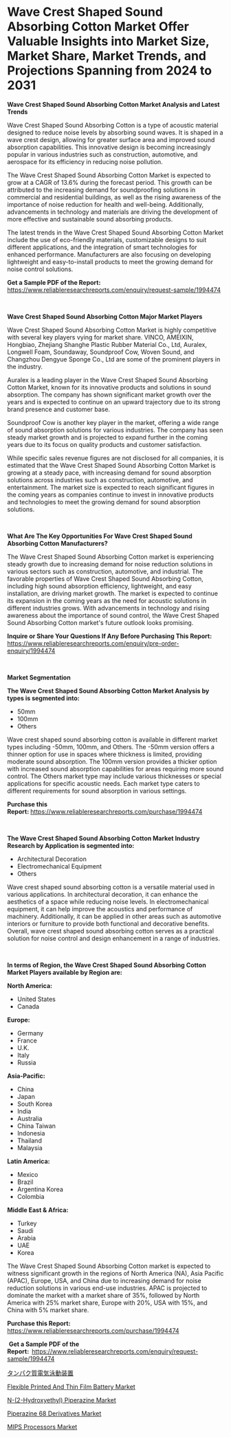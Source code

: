 <p><h1>Wave Crest Shaped Sound Absorbing Cotton Market Offer Valuable Insights into Market Size, Market Share, Market Trends, and Projections Spanning from 2024 to 2031</h1></p><p><strong>Wave Crest Shaped Sound Absorbing Cotton Market Analysis and Latest Trends</strong></p>
<p><p>Wave Crest Shaped Sound Absorbing Cotton is a type of acoustic material designed to reduce noise levels by absorbing sound waves. It is shaped in a wave crest design, allowing for greater surface area and improved sound absorption capabilities. This innovative design is becoming increasingly popular in various industries such as construction, automotive, and aerospace for its efficiency in reducing noise pollution.</p><p>The Wave Crest Shaped Sound Absorbing Cotton Market is expected to grow at a CAGR of 13.6% during the forecast period. This growth can be attributed to the increasing demand for soundproofing solutions in commercial and residential buildings, as well as the rising awareness of the importance of noise reduction for health and well-being. Additionally, advancements in technology and materials are driving the development of more effective and sustainable sound absorbing products.</p><p>The latest trends in the Wave Crest Shaped Sound Absorbing Cotton Market include the use of eco-friendly materials, customizable designs to suit different applications, and the integration of smart technologies for enhanced performance. Manufacturers are also focusing on developing lightweight and easy-to-install products to meet the growing demand for noise control solutions.</p></p>
<p><strong>Get a Sample PDF of the Report:&nbsp;</strong> <a href="https://www.reliableresearchreports.com/enquiry/request-sample/1994474">https://www.reliableresearchreports.com/enquiry/request-sample/1994474</a></p>
<p>&nbsp;</p>
<p><strong>Wave Crest Shaped Sound Absorbing Cotton Major Market Players</strong></p>
<p><p>Wave Crest Shaped Sound Absorbing Cotton Market is highly competitive with several key players vying for market share. VINCO, AMEIXIN, Hongbiao, Zhejiang Shanghe Plastic Rubber Material Co., Ltd, Auralex, Longwell Foam, Soundaway, Soundproof Cow, Woven Sound, and Changzhou Dengyue Sponge Co., Ltd are some of the prominent players in the industry.</p><p>Auralex is a leading player in the Wave Crest Shaped Sound Absorbing Cotton Market, known for its innovative products and solutions in sound absorption. The company has shown significant market growth over the years and is expected to continue on an upward trajectory due to its strong brand presence and customer base.</p><p>Soundproof Cow is another key player in the market, offering a wide range of sound absorption solutions for various industries. The company has seen steady market growth and is projected to expand further in the coming years due to its focus on quality products and customer satisfaction.</p><p>While specific sales revenue figures are not disclosed for all companies, it is estimated that the Wave Crest Shaped Sound Absorbing Cotton Market is growing at a steady pace, with increasing demand for sound absorption solutions across industries such as construction, automotive, and entertainment. The market size is expected to reach significant figures in the coming years as companies continue to invest in innovative products and technologies to meet the growing demand for sound absorption solutions.</p></p>
<p>&nbsp;</p>
<p><strong>What Are The Key Opportunities For Wave Crest Shaped Sound Absorbing Cotton Manufacturers?</strong></p>
<p><p>The Wave Crest Shaped Sound Absorbing Cotton market is experiencing steady growth due to increasing demand for noise reduction solutions in various sectors such as construction, automotive, and industrial. The favorable properties of Wave Crest Shaped Sound Absorbing Cotton, including high sound absorption efficiency, lightweight, and easy installation, are driving market growth. The market is expected to continue its expansion in the coming years as the need for acoustic solutions in different industries grows. With advancements in technology and rising awareness about the importance of sound control, the Wave Crest Shaped Sound Absorbing Cotton market's future outlook looks promising.</p></p>
<p><strong>Inquire or Share Your Questions If Any Before Purchasing This Report:</strong> <a href="https://www.reliableresearchreports.com/enquiry/pre-order-enquiry/1994474">https://www.reliableresearchreports.com/enquiry/pre-order-enquiry/1994474</a></p>
<p>&nbsp;</p>
<p><strong>Market Segmentation</strong></p>
<p><strong>The Wave Crest Shaped Sound Absorbing Cotton Market Analysis by types is segmented into:</strong></p>
<p><ul><li>50mm</li><li>100mm</li><li>Others</li></ul></p>
<p><p>Wave crest shaped sound absorbing cotton is available in different market types including -50mm, 100mm, and Others. The -50mm version offers a thinner option for use in spaces where thickness is limited, providing moderate sound absorption. The 100mm version provides a thicker option with increased sound absorption capabilities for areas requiring more sound control. The Others market type may include various thicknesses or special applications for specific acoustic needs. Each market type caters to different requirements for sound absorption in various settings.</p></p>
<p><strong>Purchase this Report:&nbsp;</strong><a href="https://www.reliableresearchreports.com/purchase/1994474">https://www.reliableresearchreports.com/purchase/1994474</a></p>
<p>&nbsp;</p>
<p><strong>The Wave Crest Shaped Sound Absorbing Cotton Market Industry Research by Application is segmented into:</strong></p>
<p><ul><li>Architectural Decoration</li><li>Electromechanical Equipment</li><li>Others</li></ul></p>
<p><p>Wave crest shaped sound absorbing cotton is a versatile material used in various applications. In architectural decoration, it can enhance the aesthetics of a space while reducing noise levels. In electromechanical equipment, it can help improve the acoustics and performance of machinery. Additionally, it can be applied in other areas such as automotive interiors or furniture to provide both functional and decorative benefits. Overall, wave crest shaped sound absorbing cotton serves as a practical solution for noise control and design enhancement in a range of industries.</p></p>
<p>&nbsp;</p>
<p><strong>In terms of Region, the Wave Crest Shaped Sound Absorbing Cotton Market Players available by Region are:</strong></p>
<p>
    <p> <strong> North America: </strong>
        <ul>
            <li>United States</li>
            <li>Canada</li>
        </ul>
        </p> 
    <p> <strong> Europe: </strong>
        <ul>
            <li>Germany</li>
            <li>France</li>
            <li>U.K.</li>
            <li>Italy</li>
            <li>Russia</li>
        </ul>
        </p> 
    <p> <strong> Asia-Pacific: </strong>
        <ul>
            <li>China</li>
            <li>Japan</li>
            <li>South Korea</li>
            <li>India</li>
            <li>Australia</li>
            <li>China Taiwan</li>
            <li>Indonesia</li>
            <li>Thailand</li>
            <li>Malaysia</li>
        </ul>
        </p> 
    <p> <strong> Latin America: </strong>
        <ul>
            <li>Mexico</li>
            <li>Brazil</li>
            <li>Argentina Korea</li>
            <li>Colombia</li>
        </ul>
        </p> 
    <p> <strong> Middle East & Africa: </strong>
        <ul>
            <li>Turkey</li>
            <li>Saudi</li>
            <li>Arabia</li>
            <li>UAE</li>
            <li>Korea</li>
        </ul>
    </p>
    </p>
<p><p>The Wave Crest Shaped Sound Absorbing Cotton market is expected to witness significant growth in the regions of North America (NA), Asia Pacific (APAC), Europe, USA, and China due to increasing demand for noise reduction solutions in various end-use industries. APAC is projected to dominate the market with a market share of 35%, followed by North America with 25% market share, Europe with 20%, USA with 15%, and China with 5% market share.</p></p>
<p><strong>Purchase this Report: </strong><a href="https://www.reliableresearchreports.com/purchase/1994474">https://www.reliableresearchreports.com/purchase/1994474</a></p>
<p>&nbsp;<strong>Get a Sample PDF of the Report:&nbsp;&nbsp;</strong><a href="https://www.reliableresearchreports.com/enquiry/request-sample/1994474">https://www.reliableresearchreports.com/enquiry/request-sample/1994474</a></p>
<p><strong></strong></p>
<p><p><a href="https://github.com/ycmtqqhvk3273/Market-Research-Report-List-1/blob/main/46779322450.md">タンパク質電気泳動装置</a></p><p><a href="https://issuu.com/reportprime-2/docs/flexible-printed-and-thin-film-battery-market-size">Flexible Printed And Thin Film Battery Market</a></p><p><a href="https://github.com/okotobwrhuteie/Market-Research-Report-List-1/blob/main/n-2-hydroxyethyl-piperazine-market.md">N-(2-Hydroxyethyl) Piperazine Market</a></p><p><a href="https://github.com/myacatherineblakecaczo9vcsw/Market-Research-Report-List-1/blob/main/piperazine-68-derivatives-market.md">Piperazine 68 Derivatives Market</a></p><p><a href="https://issuu.com/reportprime-2/docs/mips-processors-market-size-2030.pptx">MIPS Processors Market</a></p></p>